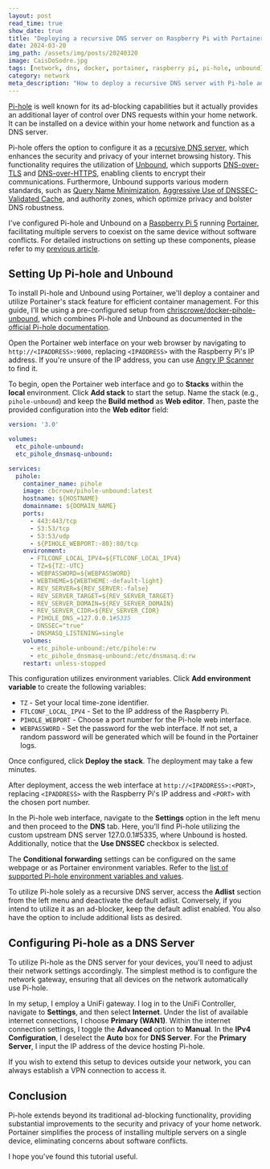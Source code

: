 ```yaml
---
layout: post
read_time: true
show_date: true
title: "Deploying a recursive DNS server on Raspberry Pi with Portainer"
date: 2024-03-20
img_path: /assets/img/posts/20240320
image: CaisDoSodre.jpg
tags: [network, dns, docker, portainer, raspberry pi, pi-hole, unbound]
category: network
meta_description: "How to deploy a recursive DNS server with Pi-hole and Unbound on Raspberry Pi using Portainer, improving privacy and security for your home network."
---
```


[Pi-hole](https://pi-hole.net/) is well known for its ad-blocking capabilities but it actually provides an additional layer of control over DNS requests within your home network. It can be installed on a device within your home network and function as a DNS server.

Pi-hole offers the option to configure it as a [recursive DNS server](https://docs.pi-hole.net/guides/dns/unbound/), which enhances the security and privacy of your internet browsing history. This functionality requires the utilization of [Unbound](https://nlnetlabs.nl/projects/unbound/about/), which supports [DNS-over-TLS](https://tools.ietf.org/html/rfc7858) and [DNS-over-HTTPS](https://tools.ietf.org/html/rfc8484), enabling clients to encrypt their communications. Furthermore, Unbound supports various modern standards, such as [Query Name Minimization](https://tools.ietf.org/html/rfc9156), [Aggressive Use of DNSSEC-Validated Cache](https://tools.ietf.org/html/rfc8198), and authority zones, which optimize privacy and bolster DNS robustness.

I've configured Pi-hole and Unbound on a [Raspberry Pi 5](https://www.raspberrypi.com/products/) running [Portainer](https://www.portainer.io/), facilitating multiple servers to coexist on the same device without software conflicts. For detailed instructions on setting up these components, please refer to my [previous article](https://aalmada.github.io/posts/Unifi-controller-on-raspberry-pi/).

## Setting Up Pi-hole and Unbound

To install Pi-hole and Unbound using Portainer, we'll deploy a container and utilize Portainer's stack feature for efficient container management. For this guide, I'll be using a pre-configured setup from [chriscrowe/docker-pihole-unbound](https://github.com/chriscrowe/docker-pihole-unbound/tree/main/one-container), which combines Pi-hole and Unbound as documented in the [official Pi-hole documentation](https://docs.pi-hole.net/guides/dns/unbound/).

Open the Portainer web interface on your web browser by navigating to `http://<IPADDRESS>:9000`, replacing `<IPADDRESS>` with the Raspberry Pi's IP address. If you're unsure of the IP address, you can use [Angry IP Scanner](https://angryip.org/download/) to find it.

To begin, open the Portainer web interface and go to **Stacks** within the **local** environment. Click **Add stack** to start the setup. Name the stack (e.g., `pihole-unbound`) and keep the **Build method** as **Web editor**. Then, paste the provided configuration into the **Web editor** field:

```yaml
version: '3.0'

volumes:
  etc_pihole-unbound:
  etc_pihole_dnsmasq-unbound:

services:
  pihole:
    container_name: pihole
    image: cbcrowe/pihole-unbound:latest
    hostname: ${HOSTNAME}
    domainname: ${DOMAIN_NAME}
    ports:
      - 443:443/tcp
      - 53:53/tcp
      - 53:53/udp
      - ${PIHOLE_WEBPORT:-80}:80/tcp
    environment:
      - FTLCONF_LOCAL_IPV4=${FTLCONF_LOCAL_IPV4}
      - TZ=${TZ:-UTC}
      - WEBPASSWORD=${WEBPASSWORD}
      - WEBTHEME=${WEBTHEME:-default-light}
      - REV_SERVER=${REV_SERVER:-false}
      - REV_SERVER_TARGET=${REV_SERVER_TARGET}
      - REV_SERVER_DOMAIN=${REV_SERVER_DOMAIN}
      - REV_SERVER_CIDR=${REV_SERVER_CIDR}
      - PIHOLE_DNS_=127.0.0.1#5335
      - DNSSEC="true"
      - DNSMASQ_LISTENING=single
    volumes:
      - etc_pihole-unbound:/etc/pihole:rw
      - etc_pihole_dnsmasq-unbound:/etc/dnsmasq.d:rw
    restart: unless-stopped
```

This configuration utilizes environment variables. Click **Add environment variable** to create the following variables:

- `TZ` - Set your local time-zone identifier.
- `FTLCONF_LOCAL_IPV4` - Set to the IP address of the Raspberry Pi.
- `PIHOLE_WEBPORT` - Choose a port number for the Pi-hole web interface.
- `WEBPASSWORD` - Set the password for the web interface. If not set, a random password will be generated which will be found in the Portainer logs.

Once configured, click **Deploy the stack**. The deployment may take a few minutes.

After deployment, access the web interface at `http://<IPADDRESS>:<PORT>`, replacing `<IPADDRESS>` with the Raspberry Pi's IP address and `<PORT>` with the chosen port number.

In the Pi-hole web interface, navigate to the **Settings** option in the left menu and then proceed to the **DNS** tab. Here, you'll find Pi-hole utilizing the custom upstream DNS server 127.0.0.1#5335, where Unbound is hosted. Additionally, notice that the **Use DNSSEC** checkbox is selected.

The **Conditional forwarding** settings can be configured on the same webpage or as Portainer environment variables. Refer to the [list of supported Pi-hole environment variables and values](https://github.com/chriscrowe/docker-pihole-unbound/tree/main/one-container#pi-hole-environment-variables).

To utilize Pi-hole solely as a recursive DNS server, access the **Adlist** section from the left menu and deactivate the default adlist. Conversely, if you intend to utilize it as an ad-blocker, keep the default adlist enabled. You also have the option to include additional lists as desired.

## Configuring Pi-hole as a DNS Server

To utilize Pi-hole as the DNS server for your devices, you'll need to adjust their network settings accordingly. The simplest method is to configure the network gateway, ensuring that all devices on the network automatically use Pi-hole.

In my setup, I employ a UniFi gateway. I log in to the UniFi Controller, navigate to **Settings**, and then select **Internet**. Under the list of available internet connections, I choose **Primary (WAN1)**. Within the internet connection settings, I toggle the **Advanced** option to **Manual**. In the **IPv4 Configuration**, I deselect the **Auto** box for **DNS Server**. For the **Primary Server**, I input the IP address of the device hosting Pi-hole.

If you wish to extend this setup to devices outside your network, you can always establish a VPN connection to access it.

## Conclusion

Pi-hole extends beyond its traditional ad-blocking functionality, providing substantial improvements to the security and privacy of your home network. Portainer simplifies the process of installing multiple servers on a single device, eliminating concerns about software conflicts.

I hope you've found this tutorial useful.


